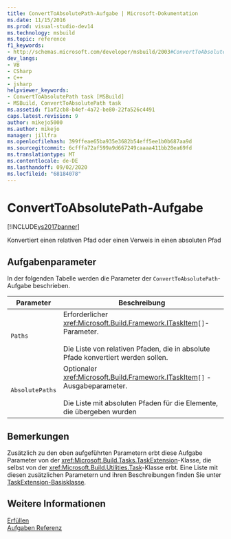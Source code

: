 ```yaml
---
title: ConvertToAbsolutePath-Aufgabe | Microsoft-Dokumentation
ms.date: 11/15/2016
ms.prod: visual-studio-dev14
ms.technology: msbuild
ms.topic: reference
f1_keywords:
- http://schemas.microsoft.com/developer/msbuild/2003#ConvertToAbsolutePath
dev_langs:
- VB
- CSharp
- C++
- jsharp
helpviewer_keywords:
- ConvertToAbsolutePath task [MSBuild]
- MSBuild, ConvertToAbsolutePath task
ms.assetid: f1af2cb8-b4ef-4a72-be80-22fa526c4491
caps.latest.revision: 9
author: mikejo5000
ms.author: mikejo
manager: jillfra
ms.openlocfilehash: 399ffeae65ba935e3682b54eff5ee1b0b687aa9d
ms.sourcegitcommit: 6cfffa72af599a9d667249caaaa411bb28ea69fd
ms.translationtype: MT
ms.contentlocale: de-DE
ms.lasthandoff: 09/02/2020
ms.locfileid: "68184078"
---
```

# <a name="converttoabsolutepath-task"></a>ConvertToAbsolutePath-Aufgabe
[!INCLUDE[vs2017banner](../includes/vs2017banner.md)]

Konvertiert einen relativen Pfad oder einen Verweis in einen absoluten Pfad  
  
## <a name="task-parameters"></a>Aufgabenparameter  
 In der folgenden Tabelle werden die Parameter der `ConvertToAbsolutePath`-Aufgabe beschrieben.  
  
|Parameter|Beschreibung|  
|---------------|-----------------|  
|`Paths`|Erforderlicher <xref:Microsoft.Build.Framework.ITaskItem>`[]`-Parameter.<br /><br /> Die Liste von relativen Pfaden, die in absolute Pfade konvertiert werden sollen.|  
|`AbsolutePaths`|Optionaler <xref:Microsoft.Build.Framework.ITaskItem>`[]` -Ausgabeparameter.<br /><br /> Die Liste mit absoluten Pfaden für die Elemente, die übergeben wurden|  
  
## <a name="remarks"></a>Bemerkungen  
 Zusätzlich zu den oben aufgeführten Parametern erbt diese Aufgabe Parameter von der <xref:Microsoft.Build.Tasks.TaskExtension>-Klasse, die selbst von der <xref:Microsoft.Build.Utilities.Task>-Klasse erbt. Eine Liste mit diesen zusätzlichen Parametern und ihren Beschreibungen finden Sie unter [TaskExtension-Basisklasse](../msbuild/taskextension-base-class.md).  
  
## <a name="see-also"></a>Weitere Informationen  
 [Erfüllen](../msbuild/msbuild-tasks.md)   
 [Aufgaben Referenz](../msbuild/msbuild-task-reference.md)

